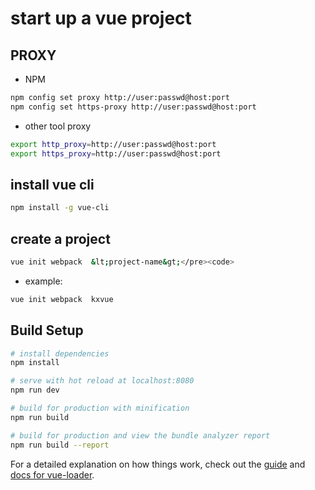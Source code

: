 # start up a vue project

##  PROXY
* NPM
``` bash
npm config set proxy http://user:passwd@host:port
npm config set https-proxy http://user:passwd@host:port
```

*  other tool proxy
``` bash
export http_proxy=http://user:passwd@host:port
export https_proxy=http://user:passwd@host:port
```

##  install vue cli
``` bash
npm install -g vue-cli
```

##  create a project
```bash
vue init webpack  &lt;project-name&gt;</pre><code>
```
*  example:
```bash
vue init webpack  kxvue
```

## Build Setup

``` bash
# install dependencies
npm install

# serve with hot reload at localhost:8080
npm run dev

# build for production with minification
npm run build

# build for production and view the bundle analyzer report
npm run build --report
```

For a detailed explanation on how things work, check out the [guide](http://vuejs-templates.github.io/webpack/) and [docs for vue-loader](http://vuejs.github.io/vue-loader).
